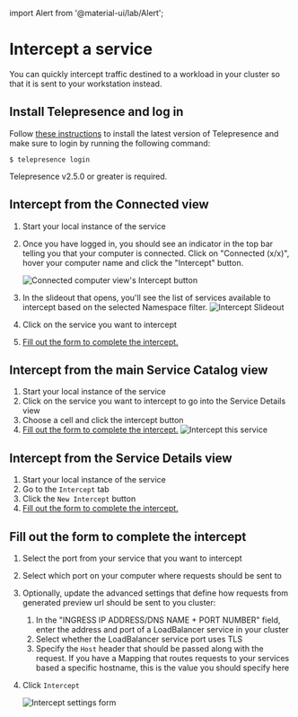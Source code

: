 import Alert from '@material-ui/lab/Alert';

# Intercept a service

You can quickly intercept traffic destined to a workload in your cluster so that it is sent to your workstation instead.

## Install Telepresence and log in

Follow [these instructions](/docs/telepresence/latest/install/) to install the latest version of Telepresence and make sure to login by running the following command:

    $ telepresence login

<Alert severity="info">Telepresence v2.5.0 or greater is required.</Alert>

## Intercept from the Connected view

1. Start your local instance of the service
1. Once you have logged in, you should see an indicator in the top bar telling you that your computer is connected. Click
on "Connected (x/x)", hover your computer name and click the "Intercept" button.

   ![Connected computer view's Intercept button](../../../images/connected-view-intercept-button.png)
1. In the slideout that opens, you'll see the list of services available to intercept based on the selected Namespace
filter.
   ![Intercept Slideout](../../../images/intercept-slideout-service-list.png)
1. Click on the service you want to intercept
1. [Fill out the form to complete the intercept.](#fill-out-the-form-to-complete-the-intercept)

## Intercept from the main Service Catalog view

1. Start your local instance of the service
1. Click on the service you want to intercept to go into the Service Details view
1. Choose a cell and click the intercept button
1. [Fill out the form to complete the intercept.](#fill-out-the-form-to-complete-the-intercept)
![Intercept this service](../../../images/intercept-this-service.png)

## Intercept from the Service Details view

1. Start your local instance of the service
1. Go to the `Intercept` tab
1. Click the `New Intercept` button
1. [Fill out the form to complete the intercept.](#fill-out-the-form-to-complete-the-intercept)

## Fill out the form to complete the intercept

1. Select the port from your service that you want to intercept
1. Select which port on your computer where requests should be sent to
1. Optionally, update the advanced settings that define how requests from generated preview url should be sent to you cluster:
   1. In the "INGRESS IP ADDRESS/DNS NAME + PORT NUMBER" field, enter the address and port of a LoadBalancer service in your cluster
   1. Select whether the LoadBalancer service port uses TLS
   1. Specify the `Host` header that should be passed along with the request. If you have a Mapping that routes requests to your services based a specific hostname, this is the value you should specify here
1. Click `Intercept`

   ![Intercept settings form](../../../images/intercept-slideout-settings-confirmation.png)

